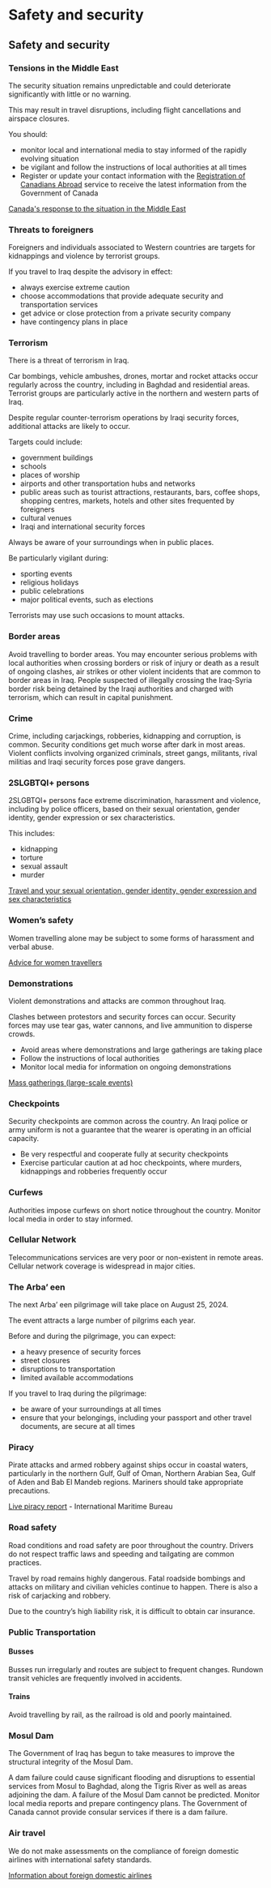 # Safety and security

## Safety and security

### Tensions in the Middle East

The security situation remains unpredictable and could deteriorate significantly with little or no warning.

This may result in travel disruptions, including flight cancellations and airspace closures.

You should:

* monitor local and international media to stay informed of the rapidly evolving situation
* be vigilant and follow the instructions of local authorities at all times
* Register or update your contact information with the [Registration of Canadians Abroad](https://travel.gc.ca/travelling/registration "https://travel.gc.ca/travelling/registration") service to receive the latest information from the Government of Canada

[Canada's response to the situation in the Middle East](https://www.international.gc.ca/world-monde/issues_development-enjeux_developpement/response_conflict-reponse_conflits/crisis-crises/middle-east-moyen-orient.aspx?lang=eng)

### Threats to foreigners

Foreigners and individuals associated to Western countries are targets for kidnappings and violence by terrorist groups.

If you travel to Iraq despite the advisory in effect:

* always exercise extreme caution
* choose accommodations that provide adequate security and transportation services
* get advice or close protection from a private security company
* have contingency plans in place

### Terrorism

There is a threat of terrorism in Iraq.

Car bombings, vehicle ambushes, drones, mortar and rocket attacks occur regularly across the country, including in Baghdad and residential areas. Terrorist groups are particularly active in the northern and western parts of Iraq.

Despite regular counter-terrorism operations by Iraqi security forces, additional attacks are likely to occur.

Targets could include:

* government buildings
* schools
* places of worship
* airports and other transportation hubs and networks
* public areas such as tourist attractions, restaurants, bars, coffee shops, shopping centres, markets, hotels and other sites frequented by foreigners
* cultural venues
* Iraqi and international security forces

Always be aware of your surroundings when in public places.

Be particularly vigilant during:

* sporting events
* religious holidays
* public celebrations
* major political events, such as elections

Terrorists may use such occasions to mount attacks.

### Border areas

Avoid travelling to border areas. You may encounter serious problems with local authorities when crossing borders or risk of injury or death as a result of ongoing clashes, air strikes or other violent incidents that are common to border areas in Iraq. People suspected of illegally crossing the Iraq-Syria border risk being detained by the Iraqi authorities and charged with terrorism, which can result in capital punishment.

### Crime

Crime, including carjackings, robberies, kidnapping and corruption, is common. Security conditions get much worse after dark in most areas. Violent conflicts involving organized criminals, street gangs, militants, rival militias and Iraqi security forces pose grave dangers.

### 2SLGBTQI+ persons

2SLGBTQI+ persons face extreme discrimination, harassment and violence, including by police officers, based on their sexual orientation, gender identity, gender expression or sex characteristics.

This includes:

* kidnapping
* torture
* sexual assault
* murder

[Travel and your sexual orientation, gender identity, gender expression and sex characteristics](https://travel.gc.ca/travelling/health-safety/lgbt-travel)

### Women’s safety

Women travelling alone may be subject to some forms of harassment and verbal abuse.

[Advice for women travellers](https://travel.gc.ca/travelling/health-safety/advice-for-women-travellers "Advice for women travellers")

### Demonstrations

Violent demonstrations and attacks are common throughout Iraq.

Clashes between protestors and security forces can occur. Security forces may use tear gas, water cannons, and live ammunition to disperse crowds.

* Avoid areas where demonstrations and large gatherings are taking place
* Follow the instructions of local authorities
* Monitor local media for information on ongoing demonstrations

[Mass gatherings (large-scale events)](https://travel.gc.ca/travelling/health-safety/mass-gatherings)

### Checkpoints

Security checkpoints are common across the country. An Iraqi police or army uniform is not a guarantee that the wearer is operating in an official capacity.

* Be very respectful and cooperate fully at security checkpoints
* Exercise particular caution at ad hoc checkpoints, where murders, kidnappings and robberies frequently occur

### Curfews

Authorities impose curfews on short notice throughout the country. Monitor local media in order to stay informed.

### Cellular Network

Telecommunications services are very poor or non-existent in remote areas. Cellular network coverage is widespread in major cities.

### The Arba’ een

The next Arba’ een pilgrimage will take place on August 25, 2024.

The event attracts a large number of pilgrims each year.

Before and during the pilgrimage, you can expect:

* a heavy presence of security forces
* street closures
* disruptions to transportation
* limited available accommodations

If you travel to Iraq during the pilgrimage:

* be aware of your surroundings at all times
* ensure that your belongings, including your passport and other travel documents, are secure at all times

### Piracy

Pirate attacks and armed robbery against ships occur in coastal waters, particularly in the northern Gulf, Gulf of Oman, Northern Arabian Sea, Gulf of Aden and Bab El Mandeb regions. Mariners should take appropriate precautions.

[Live piracy report](https://icc-ccs.org/index.php/piracy-reporting-centre) - International Maritime Bureau

### Road safety

Road conditions and road safety are poor throughout the country. Drivers do not respect traffic laws and speeding and tailgating are common practices.

Travel by road remains highly dangerous. Fatal roadside bombings and attacks on military and civilian vehicles continue to happen. There is also a risk of carjacking and robbery.

Due to the country’s high liability risk, it is difficult to obtain car insurance.

### Public Transportation

#### Busses

Busses run irregularly and routes are subject to frequent changes. Rundown transit vehicles are frequently involved in accidents.

#### Trains

Avoid travelling by rail, as the railroad is old and poorly maintained.

### Mosul Dam

The Government of Iraq has begun to take measures to improve the structural integrity of the Mosul Dam.

A dam failure could cause significant flooding and disruptions to essential services from Mosul to Baghdad, along the Tigris River as well as areas adjoining the dam. A failure of the Mosul Dam cannot be predicted. Monitor local media reports and prepare contingency plans. The Government of Canada cannot provide consular services if there is a dam failure.

### Air travel

We do not make assessments on the compliance of foreign domestic airlines with international safety standards.

[Information about foreign domestic airlines](https://travel.gc.ca/air/in-flight-safety#other)